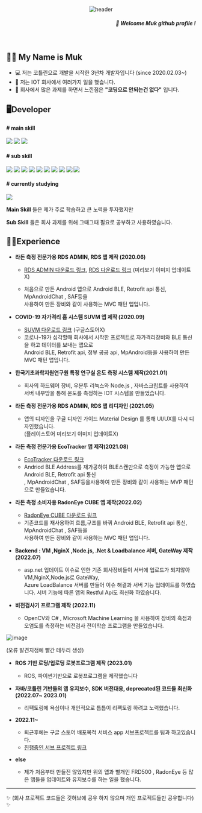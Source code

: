 
<div align="center">
  
![header](https://capsule-render.vercel.app/api?type=waving&text=Muk&fontColor=B1D5C2&color=659F7C&height=200)

</div>
<div align="right">
  
  
##### 👋 Welcome *Muk* github profile !
  
</div>

<br/>

## 🙋‍♂️ My Name is Muk
- 💻 저는 코틀린으로 개발을 시작한 3년차 개발자입니다 (since 2020.02.03~)
- 🔭 저는 IOT 회사에서 여러가지 일을 했습니다.
- 🌻 회사에서 많은 과제를 하면서 느낀점은 **"코딩으로 안되는건 없다"** 입니다. 


## 🖥Developer

#### # main skill

<p>
  <img src="https://img.shields.io/badge/Kotiln-7F52FF?style=for-the-badge&logo=Kotlin&logoColor=black">
  <img src="https://img.shields.io/badge/JAVA-007396?style=for-the-badge&logo=JAVA&logoColor=white">
  <img src="https://img.shields.io/badge/Android-3DDC84?style=for-the-badge&logo=Android&logoColor=black">
</p>

#### # sub skill

<p>
  <img src="https://img.shields.io/badge/Node.js-339933?style=for-the-badge&logo=Node.js&logoColor=black">
  <img src="https://img.shields.io/badge/NGINX-009639?style=for-the-badge&logo=NGINX&logoColor=black">
  <img src="https://img.shields.io/badge/RaspberryPi-A22846?style=for-the-badge&logo=RaspberryPi&logoColor=black">
  <img src="https://img.shields.io/badge/Linux-FCC624?style=for-the-badge&logo=Linux&logoColor=black">
  <img src="https://img.shields.io/badge/Ubuntu-E95420?style=for-the-badge&logo=Ubuntu&logoColor=black">
  <img src="https://img.shields.io/badge/MicrosoftAzure-0078D4?style=for-the-badge&logo=MicrosoftAzure&logoColor=black">
  <img src="https://img.shields.io/badge/C-A8B9CC?style=for-the-badge&logo=c&logoColor=black">
  <img src="https://img.shields.io/badge/ROS-22314E?style=for-the-badge&logo=ROS&logoColor=black">
  <img src="https://img.shields.io/badge/OpenCV-5C3EE8?style=for-the-badge&logo=OpenCV&logoColor=black">
  <img src="https://img.shields.io/badge/Python-3776AB?style=for-the-badge&logo=Python&logoColor=black">
</p>

#### # currently studying

<p>
  <img src="https://img.shields.io/badge/Flutter-02569B?style=for-the-badge&logo=Flutter&logoColor=black">
  
</p>



**Main Skill** 들은 제가 주로 학습하고 큰 노력을 투자했지만

**Sub Skill** 들은 회사 과제를 위해 그때그때 필요로 공부하고 사용하였습니다.


## 👨‍🏫Experience

- **라돈 측정 전문가용 RDS ADMIN, RDS 앱 제작 (2020.06)** 
  - <p>
  
       [RDS ADMIN 다운로드 링크](https://play.google.com/store/apps/details?id=kr.ftlab.radoneye_qube_admin),
       [RDS 다운로드 링크](https://play.google.com/store/apps/details?id=kr.ftlab.radoneye_qube) (미리보기 이미지 업데이트X)
    </p>
  - 처음으로 만든 Android 앱으로 Android BLE, Retrofit api 통신, MpAndroidChat , SAF등을<br/> 사용하여 만든 장비와 같이 사용하는 MVC 패턴 앱입니다. 
  
  
- **COVID-19 자가격리 홈 시스템 SUVM 앱 제작 (2020.09)** 
  - [SUVM 다운로드 링크](https://drive.google.com/file/d/1ntMnhzuJ6N5LLP98mDOCQm59yiSz_Y5L/view?usp=sharing) (구글스토어X)
  - 코로나-19가 심각할때 회사에서 시작한 프로젝트로 자가격리장비와 BLE 통신을 하고 데이터를 보내는 앱으로<br/>Android BLE, Retrofit api, 정부 공공 api, MpAndroid등을 사용하여 만든 MVC 패턴 앱입니다.

- **한국기초과학지원연구원 특정 연구실 온도 측정 시스템 제작(2021.01)**
  - 회사의 하드웨어 장비, 우분투 리눅스와 Node.js , 자바스크립트를 사용하여<br>서버 내부망을 통해 온도를 측정하는 IOT 시스템을 만들었습니다. 
   
- **라돈 측정 전문가용 RDS ADMIN, RDS 앱 리디자인 (2021.05)**
  - 앱의 디자인을 구글 디자인 가이드 Material Design 를 통해 UI/UX를 다시 디자인했습니다.<br/>(플레이스토어 미리보기 이미지 업데이트X)

- **라돈 측정 전문가용 EcoTracker 앱 제작(2021.08)**
  - [EcoTracker 다운로드 링크](https://play.google.com/store/apps/details?id=io.ecosense.ecotracker)
  - Andriod BLE Address를 재가공하여 BLE스캔만으로 측정이 가능한 앱으로 Android BLE, Retrofit api 통신<br>, MpAndroidChat , SAF등을사용하여 만든 장비와 같이 사용하는 MVP 패턴 으로 만들었습니다. 

- **라돈 측정 소비자용 RadonEye CUBE 앱 제작(2022.02)**
  - [RadonEye CUBE 다운로드 링크](https://play.google.com/store/apps/details?id=kr.ahn.ftlab_rds)
  - 기존코드를 재사용하여 흐름,구조를 바꿔 Android BLE, Retrofit api 통신, MpAndroidChat , SAF등을 <br>사용하여 만든 장비와 같이 사용하는 MVC 패턴 앱입니다.

- **Backend : VM ,NginX ,Node.js, .Net & Loadbalance 서버, GateWay 제작 (2022.07)**
  - asp.net 업데이트 이슈로 인한 기존 회사장비들이 서버에 업로드가 되지않아 VM,NginX,Node.js로 GateWay,<br> Azure LoadBalance 서버를 만들어 이슈 해결과 서버 기능 업데이트를 하였습니다. 서버 기능에 따른 앱의 Restful Api도 최신화 하였습니다.


- **비전검사기 프로그램 제작 (2022.11)**
  - OpenCV와 C# , Microsoft Machine Learning 을 사용하여 장비의 흑점과 오염도를 측정하는 
비전검사 전이학습 프로그램을 만들었습니다.

![image](https://user-images.githubusercontent.com/59686942/210389397-0b80d851-ccc1-4795-8620-e24ac83c2779.png)


(오류 발견지점에 빨간 테두리 생성)

- **ROS 기반 로딩/업로딩 로봇프로그램 제작 (2023.01)**
  - ROS, 파이썬기반으로 로봇프로그램을 제작했습니다


- **자바/코틀린 기반들의 앱 유지보수, SDK 버전대응, deprecated된 코드들 최신화 (2022.07~ 2023.01)**
  - 리팩토링에 욕심이나 개인적으로 틈틈이 리팩토링 하려고 노력했습니다.

- **2022.11~**
  - 퇴근후에는 구글 스토어 배포목적 서비스 app 서브프로젝트를 팀과 하고있습니다.
  - [진행중인 서브 프로젝트 링크](https://github.com/rhdqngusanr/book_stack_android)

- **else**
  - 제가 처음부터 만들진 않았지만 위의 앱과 별개인 FRD500 , RadonEye 등 많은 앱들을 업데이트와 유지보수를 하는 일을 했습니다.
  
  
***

✨ (회사 프로젝트 코드들은 깃허브에 공유 하지 않으며 개인 프로젝트들만 공유합니다) ✨
  


</div>
